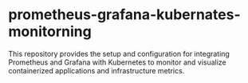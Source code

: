 # prometheus-grafana-kubernates-monitorning
This repository provides the setup and configuration for integrating Prometheus and Grafana with Kubernetes to monitor and visualize containerized applications and infrastructure metrics.
